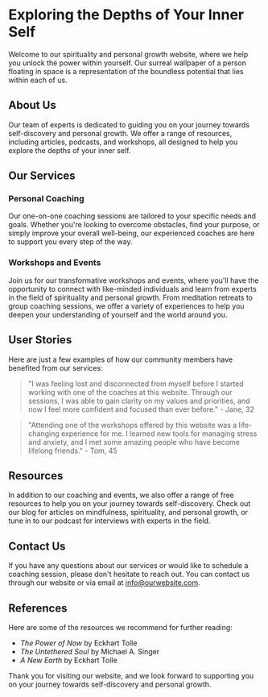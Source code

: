 <!--
Write me content for website with wallpaper which alt text is:

"A surreal image of a person floating in space for a spirituality or personal growth website"

The name/title of the page should not be 1:1 copy of the alt text but rather a real content of the website which is using this wallpaper.

- Use markdown format 
- Start with the heading
- The content should look like a real website 
- Include real sections like references, contact, user stories, etc. use things relevant to the page purpose.
- Feel free to use structure like headings, bullets, numbering, blockquotes, paragraphs, horizontal lines, etc.
- You can use formatting like bold or _italic_
- You can include UTF-8 emojis
- Links should be only #hash anchors (and you can refer to the document itself)
- Do not include images
-->

<!--font:Montserrat-->

# Exploring the Depths of Your Inner Self

Welcome to our spirituality and personal growth website, where we help you unlock the power within yourself. Our surreal wallpaper of a person floating in space is a representation of the boundless potential that lies within each of us. 

## About Us
Our team of experts is dedicated to guiding you on your journey towards self-discovery and personal growth. We offer a range of resources, including articles, podcasts, and workshops, all designed to help you explore the depths of your inner self.

## Our Services
### Personal Coaching
Our one-on-one coaching sessions are tailored to your specific needs and goals. Whether you're looking to overcome obstacles, find your purpose, or simply improve your overall well-being, our experienced coaches are here to support you every step of the way.

### Workshops and Events
Join us for our transformative workshops and events, where you'll have the opportunity to connect with like-minded individuals and learn from experts in the field of spirituality and personal growth. From meditation retreats to group coaching sessions, we offer a variety of experiences to help you deepen your understanding of yourself and the world around you.

## User Stories
Here are just a few examples of how our community members have benefited from our services:

> "I was feeling lost and disconnected from myself before I started working with one of the coaches at this website. Through our sessions, I was able to gain clarity on my values and priorities, and now I feel more confident and focused than ever before." - Jane, 32

> "Attending one of the workshops offered by this website was a life-changing experience for me. I learned new tools for managing stress and anxiety, and I met some amazing people who have become lifelong friends." - Tom, 45

## Resources
In addition to our coaching and events, we also offer a range of free resources to help you on your journey towards self-discovery. Check out our blog for articles on mindfulness, spirituality, and personal growth, or tune in to our podcast for interviews with experts in the field.

## Contact Us
If you have any questions about our services or would like to schedule a coaching session, please don't hesitate to reach out. You can contact us through our website or via email at info@ourwebsite.com.

## References
Here are some of the resources we recommend for further reading:

- *The Power of Now* by Eckhart Tolle
- *The Untethered Soul* by Michael A. Singer
- *A New Earth* by Eckhart Tolle

Thank you for visiting our website, and we look forward to supporting you on your journey towards self-discovery and personal growth.
